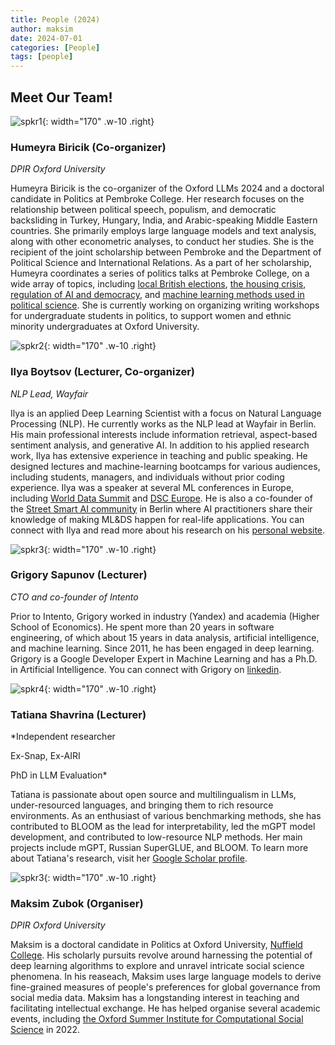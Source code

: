 ```yaml
---
title: People (2024)
author: maksim
date: 2024-07-01
categories: [People]
tags: [people]
---
```




## Meet Our Team!

![spkr1](https://i.postimg.cc/prHYY6D8/humeyra.png){: width="170" .w-10 .right}

### Humeyra Biricik (Co-organizer)

*DPIR Oxford University*

Humeyra Biricik is the co-organizer of the Oxford LLMs 2024 and a doctoral candidate in Politics at Pembroke College. Her research focuses on the relationship between political speech, populism, and democratic backsliding in Turkey, Hungary, India, and Arabic-speaking Middle Eastern countries. She primarily employs large language models and text analysis, along with other econometric analyses, to conduct her studies. She is the recipient of the joint scholarship between Pembroke and the Department of Political Science and International Relations. As a part of her scholarship, Humeyra coordinates a series of politics talks at Pembroke College, on a wide array of topics, including [local British elections](https://www.pmb.ox.ac.uk/event/local-elections-and-beyond-panel), [the housing crisis](https://www.politics.ox.ac.uk/news/dpir-key-panel-discussion-address-uk-housing-crisis), [regulation of AI and democracy](https://www.pmb.ox.ac.uk/event/towards-effective-regulation-ai-misinformation-and-democratic-challenges), and [machine learning methods used in political science](https://www.politics.ox.ac.uk/event/fall-machines-why-simple-models-work-disappointingly-well-and-what-do-about-it-politics). She is currently working on organizing writing workshops for undergraduate students in politics, to support women and ethnic minority undergraduates at Oxford University.



![spkr2](https://i.postimg.cc/nhhz9GQL/ilya.jpg){: width="170" .w-10 .right}

### Ilya Boytsov (Lecturer, Co-organizer)

*NLP Lead, Wayfair*

Ilya is an applied Deep Learning Scientist with a focus on Natural Language Processing (NLP). He currently works as the NLP lead at Wayfair in Berlin. His main professional interests include information retrieval, aspect-based sentiment analysis, and generative AI. In addition to his applied research work, Ilya has extensive experience in teaching and public speaking. He designed lectures and machine-learning bootcamps for various audiences, including students, managers, and individuals without prior coding experience. Ilya was a speaker at several ML conferences in Europe, including [World Data Summit](https://worlddatasummit.com/) and [DSC Europe](https://datasciconference.com/). He is also a co-founder of the [Street Smart AI community](https://www.meetup.com/street-smart-ai-berlin-meetup/) in Berlin where AI practitioners share their knowledge of making ML&DS happen for real-life applications. You can connect with Ilya and read more about his research on his [personal website](https://ieboytsov.github.io/about-me.html). 



![spkr3](https://i.postimg.cc/fyz5QPJs/grigory.jpg){: width="170" .w-10 .right}

### Grigory Sapunov (Lecturer)

*CTO and co-founder of Intento*

Prior to Intento, Grigory worked in industry (Yandex) and academia (Higher School of Economics). He spent more than 20 years in software engineering, of which about 15 years in data analysis, artificial intelligence, and machine learning. Since 2011, he has been engaged in deep learning. Grigory is a Google Developer Expert in Machine Learning and has a Ph.D. in Artificial Intelligence. You can connect with Grigory on [linkedin](https://www.linkedin.com/in/grigorysapunov/).



![spkr4](https://i.postimg.cc/Njzn7QLH/tatiana.jpg){: width="170" .w-10 .right}

### Tatiana Shavrina (Lecturer)

*Independent researcher

Ex-Snap, Ex-AIRI

PhD in LLM Evaluation* 

Tatiana is passionate about open source and multilingualism in LLMs, under-resourced languages, and bringing them to rich resource environments. As an enthusiast of various benchmarking methods, she has contributed to BLOOM as the lead for interpretability, led the mGPT model development, and contributed to low-resource NLP methods. Her main projects include mGPT, Russian SuperGLUE, and BLOOM. To learn more about Tatiana's research, visit her [Google Scholar profile](https://scholar.google.com/citations?user=sdmdZh8AAAAJ).



![spkr3](https://i.postimg.cc/YC63jkY7/maksim1.png){: width="170" .w-10 .right}

### Maksim Zubok (Organiser)

*DPIR Oxford University*

Maksim is a doctoral candidate in Politics at Oxford University, [Nuffield College](https://www.nuffield.ox.ac.uk/). His scholarly pursuits revolve around harnessing the potential of deep learning algorithms to explore and unravel intricate social science phenomena. In his reaseach, Maksim uses large language models to derive fine-grained measures of people's preferences for global governance from social media data. Maksim has a longstanding interest in teaching and facilitating intellectual exchange. He has helped organise several academic events, including [the Oxford Summer Institute for Computational Social Science](https://sicss.io/2022/oxford/) in 2022. 
